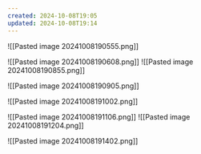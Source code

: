 ```yaml
---
created: 2024-10-08T19:05
updated: 2024-10-08T19:14
---
```

![[Pasted image 20241008190555.png]]

![[Pasted image 20241008190608.png]]
![[Pasted image 20241008190855.png]]

![[Pasted image 20241008190905.png]]

![[Pasted image 20241008191002.png]]

![[Pasted image 20241008191106.png]]
![[Pasted image 20241008191204.png]]

![[Pasted image 20241008191402.png]]